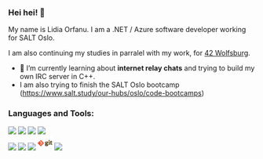 ### Hei hei! 👋

My name is Lidia Orfanu. I am a .NET / Azure software developer working for SALT Oslo.
<br>

I am also continuing my studies in parralel with my work, for [42 Wolfsburg](https://42wolfsburg.de/).


- 🌱 I’m currently learning about **internet relay chats** and trying to build my own IRC server in C++.
- I am also trying to finish the SALT Oslo bootcamp (https://www.salt.study/our-hubs/oslo/code-bootcamps)

<h3 align="left">Languages and Tools:</h3>

<code><img height="30" src="https://github.com/abranhe/programming-languages-logos/blob/master/src/csharp/csharp.png"></code>
<code><img height="30" src="https://github.com/MarikIshtar007/MarikIshtar007/blob/master/images/c-original.svg"></code>
<code><img height="30" src="https://upload.wikimedia.org/wikipedia/commons/thumb/7/7d/Microsoft_.NET_logo.svg/2048px-Microsoft_.NET_logo.svg.png"></code>
<code><img height="30" src="https://upload.wikimedia.org/wikipedia/commons/a/a8/Microsoft_Azure_Logo.svg"></code>
<br>
<code><img height="30" src="https://github.com/MarikIshtar007/MarikIshtar007/blob/master/images/sql.svg"></code>
<code><img height="30" src="https://symbols.getvecta.com/stencil_27/57_logic-apps.82ee97a54f.jpg"></code>
<code><img height="30" src="https://btp.udina.de/icons/azure/functions.svg"></code>
<code><img height="30" src="https://raw.githubusercontent.com/github/explore/80688e429a7d4ef2fca1e82350fe8e3517d3494d/topics/git/git.png"></code>
<code><img height="30" src="https://symbols.getvecta.com/stencil_28/71_virtual-network.8cd684329b.svg"></code>
